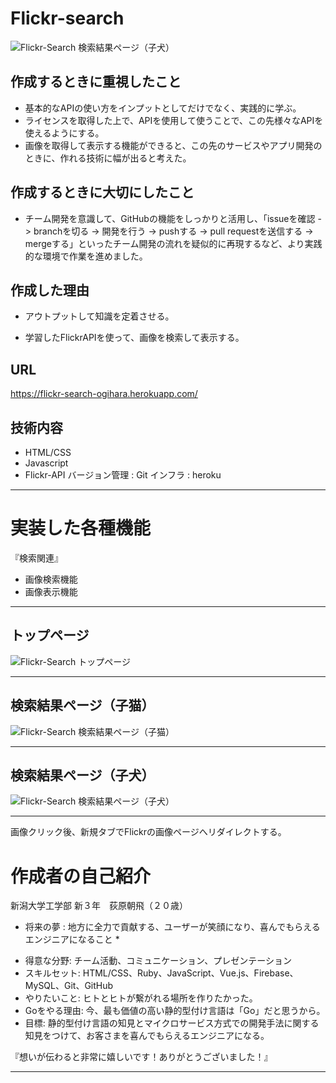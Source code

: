 # Flickr-search

![Flickr-Search 検索結果ページ（子犬）](https://i.gyazo.com/0d16b4d590b4fd17a9f71158a60d7909.png)

## 作成するときに重視したこと
- 基本的なAPIの使い方をインプットとしてだけでなく、実践的に学ぶ。
- ライセンスを取得した上で、APIを使用して使うことで、この先様々なAPIを使えるようにする。
- 画像を取得して表示する機能ができると、この先のサービスやアプリ開発のときに、作れる技術に幅が出ると考えた。

## 作成するときに大切にしたこと

- チーム開発を意識して、GitHubの機能をしっかりと活用し、「issueを確認 -> branchを切る -> 開発を行う -> pushする -> pull requestを送信する -> mergeする」といったチーム開発の流れを疑似的に再現するなど、より実践的な環境で作業を進めました。

## 作成した理由
- アウトプットして知識を定着させる。

- 学習したFlickrAPIを使って、画像を検索して表示する。

## URL

https://flickr-search-ogihara.herokuapp.com/

## 技術内容
- HTML/CSS
- Javascript
- Flickr-API
バージョン管理 : Git
インフラ : heroku

***
# 実装した各種機能

『検索関連』
- 画像検索機能
- 画像表示機能

***

## トップページ
![Flickr-Search トップページ](https://i.gyazo.com/0f0ba2c0ca47e06e0d91ba4eff51a832.png)

***

## 検索結果ページ（子猫）
![Flickr-Search 検索結果ページ（子猫）](https://i.gyazo.com/1dd7de102e2a1e55164c3d3d7d2e7c22.png)

***

## 検索結果ページ（子犬）
![Flickr-Search 検索結果ページ（子犬）](https://i.gyazo.com/0d16b4d590b4fd17a9f71158a60d7909.png)

***

画像クリック後、新規タブでFlickrの画像ページへリダイレクトする。

# 作成者の自己紹介

新潟大学工学部 新３年　荻原朝飛（２０歳）

* 将来の夢 : 地方に全力で貢献する、ユーザーが笑顔になり、喜んでもらえるエンジニアになること *

- 得意な分野: 
チーム活動、コミュニケーション、プレゼンテーション
- スキルセット: 
HTML/CSS、Ruby、JavaScript、Vue.js、Firebase、MySQL、Git、GitHub
- やりたいこと: 
ヒトとヒトが繋がれる場所を作りたかった。
- Goをやる理由: 
今、最も価値の高い静的型付け言語は「Go」だと思うから。
- 目標: 
静的型付け言語の知見とマイクロサービス方式での開発手法に関する知見をつけて、お客さまを喜んでもらえるエンジニアになる。

『想いが伝わると非常に嬉しいです！ありがとうございました！』

***
